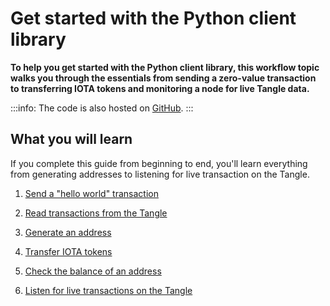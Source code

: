 # Get started with the Python client library

**To help you get started with the Python client library, this workflow topic walks you through the essentials from sending a zero-value transaction to transferring IOTA tokens and monitoring a node for live Tangle data.**

:::info:
The code is also hosted on [GitHub](https://github.com/iota-community/python-iota-workshop).
:::

## What you will learn

If you complete this guide from beginning to end, you'll learn everything from generating addresses to listening for live transaction on the Tangle.

1. [Send a "hello world" transaction](../python/send-your-first-bundle.md)

2. [Read transactions from the Tangle](../python/read-transactions.md)

3. [Generate an address](../python/generate-an-address.md)

4. [Transfer IOTA tokens](../python/transfer-iota-tokens.md)

5. [Check the balance of an address](../python/check-balance.md)

6. [Listen for live transactions on the Tangle](../python/listen-for-transactions.md)

